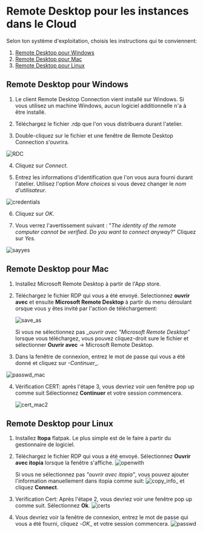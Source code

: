 # Remote Desktop pour les instances dans le Cloud

Selon ton système d'exploitation, choisis les instructions qui te conviennent:
1. [Remote Desktop pour Windows](#Remote-Desktop-pour-Windows)
2. [Remote Desktop pour Mac](#Remote-Desktop-pour-Mac)
3. [Remote Desktop pour Linux](#Remote-Desktop-pour-Linux)

## Remote Desktop pour Windows

1. Le client Remote Desktop Connection vient installé sur Windows. Si vous utilisez un machine Windows, aucun logiciel additionnelle n'a à être installé.

2. Téléchargez le fichier .rdp que l'on vous distribuera durant l'atelier. 

3. Double-cliquez sur le fichier et une fenêtre de Remote Desktop Connection s'ouvrira.

![RDC](/assets_/RDC.png)

4. Cliquez sur *Connect*.
 
5. Entrez les informations d'identification que l'on vous aura fourni durant l'atelier. Utilisez l'option *More choices* si vous devez changer le _nom d'utilisateur_.

![credentials](/assets_/credentials.png)

6. Cliquez sur *OK*.

7. Vous verrez l'avertissement suivant : "_The identity of the remote computer cannot be verified. Do you want to connect anyway?_" Cliquez sur *Yes*.

![sayyes](/assets_/sayyes.png)

## Remote Desktop pour Mac
1. Installez Microsoft Remote Desktop à partir de l'App store.

2. Téléchargez le fichier RDP qui vous a été envoyé. Selectionnez __ouvrir avec__ et ensuite __Microsoft Remote Desktop__ à partir du menu déroulant orsque vous y êtes invité par l'action de téléchargement:

    ![save_as](/assets_/save_as.png)

    Si vous ne sélectionnez pas __ouvrir avec "Microsoft Remote Desktop"_ lorsque vous téléchargez, vous pouvez cliquez-droit sure le fichier et sélectionner __Ouvrir avec__ -> Microsoft Remote Desktop.

3. Dans la fenêtre de connexion, entrez le mot de passe qui vous a été donné et cliquez sur _-Continuer__.

![passwd_mac](/assets_/passwd_mac.png)

4. Vérification CERT: après l'étape 3, vous devriez voir uen fenêtre pop up comme suit Sélectionnez __Continuer__ et votre session commencera.

    ![cert_mac2](/assets_/cert_mac2.png)
    
## Remote Desktop pour Linux
1. Installez __Itopa__ flatpak. Le plus simple est de le faire à partir du gestionnaire de logiciel. 

2. Téléchargez le fichier RDP qui vous a été envoyé. Sélectionnez __Ouvrir avec itopia__ lorsque la fenêtre s'affiche.
![openwith](/assets_/openwith.png)

    Si vous ne sélectionnez pas _"ouvrir avec itopia"_, vous pouvez ajouter l'information manuellement dans itopia comme suit: 
![copy_info_](/assets_/copy_info_.png) 
et cliquez __Connect__.

3. Verification Cert: Après l'étape 2, vous devriez voir une fenêtre pop up comme suit. Sélectionnez __Ok__.
![certs](/assets_/certs.png)

4. Vous devriez voir la fenêtre de connexion, entrez le mot de passe qui vous a été fourni, cliquez -_OK__ et votre session commencera.
![passwd](/assets_/passwd.png)
